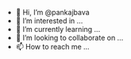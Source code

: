 - 👋 Hi, I’m @pankajbava
- 👀 I’m interested in ...
- 🌱 I’m currently learning ...
- 💞️ I’m looking to collaborate on ...
- 📫 How to reach me ...

<!---
pankajbava/pankajbava is a ✨ special ✨ repository because its `README.md` (this file) appears on your GitHub profile.
You can click the Preview link to take a look at your changes.
--->
